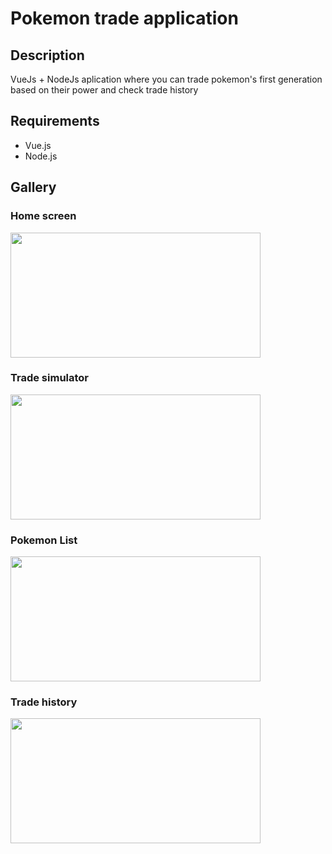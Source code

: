 # Pokemon trade application

## Description

VueJs + NodeJs aplication where you can trade pokemon's  first generation based on their power and check trade history

## Requirements

- Vue.js
- Node.js

## Gallery

### Home screen

<img src="-" 
width="400" 
height="200"/>

### Trade simulator

<img src="-" 
width="400" 
height="200"/>

### Pokemon List

<img src="-" 
width="400" 
height="200"/>

### Trade history

<img src="-" 
width="400" 
height="200"/>
